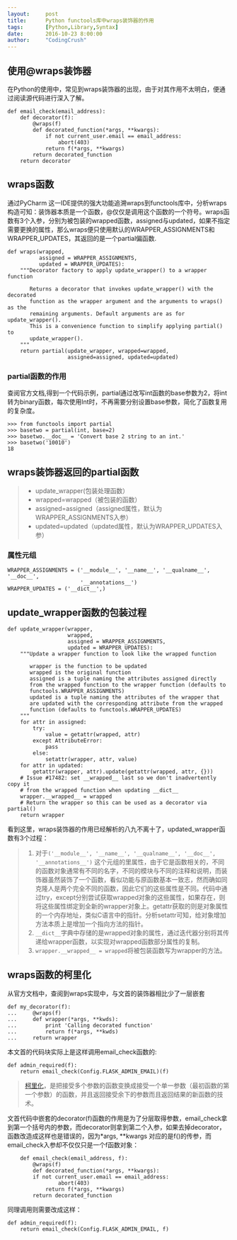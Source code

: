 ```yaml
---
layout:     post
title:      Python functools库中wraps装饰器的作用
tags:       [Python,Library,Syntax]
date:       2016-10-23 8:00:00
author:     "CodingCrush"
---
```


## 使用@wraps装饰器

在Python的使用中，常见到wraps装饰器的出现，由于对其作用不太明白，便通过阅读源代码进行深入了解。
  
    def email_check(email_address):
        def decorator(f):
            @wraps(f)
            def decorated_function(*args, **kwargs):
                if not current_user.email == email_address:
                    abort(403)
                return f(*args, **kwargs)
            return decorated_function
        return decorator


## wraps函数

通过PyCharm 这一IDE提供的强大功能追溯wraps到functools库中，分析wraps构造可知：装饰器本质是一个函数，@仅仅是调用这个函数的一个符号。wraps函数有3个入参，分别为被包装的wrapped函数，assigned与updated，如果不指定需要更换的属性，那么wraps便只使用默认的WRAPPER_ASSIGNMENTS和WRAPPER_UPDATES，其返回的是一个partial偏函数.

    def wraps(wrapped,
              assigned = WRAPPER_ASSIGNMENTS,
              updated = WRAPPER_UPDATES):
        """Decorator factory to apply update_wrapper() to a wrapper function
    
           Returns a decorator that invokes update_wrapper() with the decorated
           function as the wrapper argument and the arguments to wraps() as the
           remaining arguments. Default arguments are as for update_wrapper().
           This is a convenience function to simplify applying partial() to
           update_wrapper().
        """
        return partial(update_wrapper, wrapped=wrapped,
                       assigned=assigned, updated=updated)
                       
### partial函数的作用

查阅官方文档,得到一个代码示例，partial通过改写int函数的base参数为2，将int转为binary函数，每次使用Int时，不再需要分别设置base参数，简化了函数复用的复杂度。

    >>> from functools import partial
    >>> basetwo = partial(int, base=2)
    >>> basetwo.__doc__ = 'Convert base 2 string to an int.'
    >>> basetwo('10010')
    18
    
## wraps装饰器返回的partial函数
    
>* update_wrapper(包装处理函数）
>* wrapped=wrapped（被包装的函数）
>* assigned=assigned（assigned属性，默认为WRAPPER_ASSIGNMENTS入参）
>* updated=updated（updated属性，默认为WRAPPER_UPDATES入参）

### 属性元组

    WRAPPER_ASSIGNMENTS = ('__module__', '__name__', '__qualname__', '__doc__',
                           '__annotations__')
    WRAPPER_UPDATES = ('__dict__',)

    
## update_wrapper函数的包装过程

    def update_wrapper(wrapper,
                       wrapped,
                       assigned = WRAPPER_ASSIGNMENTS,
                       updated = WRAPPER_UPDATES):
        """Update a wrapper function to look like the wrapped function
    
           wrapper is the function to be updated
           wrapped is the original function
           assigned is a tuple naming the attributes assigned directly
           from the wrapped function to the wrapper function (defaults to
           functools.WRAPPER_ASSIGNMENTS)
           updated is a tuple naming the attributes of the wrapper that
           are updated with the corresponding attribute from the wrapped
           function (defaults to functools.WRAPPER_UPDATES)
        """
        for attr in assigned:
            try:
                value = getattr(wrapped, attr)
            except AttributeError:
                pass
            else:
                setattr(wrapper, attr, value)
        for attr in updated:
            getattr(wrapper, attr).update(getattr(wrapped, attr, {}))
        # Issue #17482: set __wrapped__ last so we don't inadvertently copy it
        # from the wrapped function when updating __dict__
        wrapper.__wrapped__ = wrapped
        # Return the wrapper so this can be used as a decorator via partial()
        return wrapper
    
看到这里，wraps装饰器的作用已经解析的八九不离十了，updated_wrapper函数有3个过程：
> 1. 对于`('__module__', '__name__', '__qualname__', '__doc__', '__annotations__')` 这个元组的里属性，由于它是函数相关的，不同的函数对象通常有不同的名字，不同的模块与不同的注释和说明，而装饰器虽然装饰了一个函数，看似功能与原函数基本一致志，然而确如同克隆人是两个完全不同的函数，因此它们的这些属性是不同。代码中通过try，except分别尝试获取wrapped对象的这些属性，如果存在，则将这些属性绑定到全新的wrapper对象上。getattr获取的则是对象属性的一个内存地址，类似C语言中的指针。分析setattr可知，给对象增加方法本质上是增加一个指向方法的指针。
> 2. `__dict__`字典中存储的是wrapped对象的属性，通过迭代器分别将其传递给wrapper函数，以实现对wrapped函数部分属性的复制。
> 3. `wrapper.__wrapped__ = wrapped`将被包装函数写为wrapper的方法。

## wraps函数的柯里化

从官方文档中，查阅到wraps实现中，与文首的装饰器相比少了一层嵌套

    def my_decorator(f):
    ...     @wraps(f)
    ...     def wrapper(*args, **kwds):
    ...         print 'Calling decorated function'
    ...         return f(*args, **kwds)
    ...     return wrapper
    
本文首的代码块实际上是这样调用email_check函数的:

    def admin_required(f):
        return email_check(Config.FLASK_ADMIN_EMAIL)(f)

>[柯里化][1]，是把接受多个参数的函数变换成接受一个单一参数（最初函数的第一个参数）的函数，并且返回接受余下的参数而且返回结果的新函数的技术。

文首代码中嵌套的decorator(f)函数的作用是为了分层取得参数，email_check拿到第一个括号内的参数，而decorator则拿到第二个入参，如果去掉decorator，函数改造成这样也是错误的，因为*args,  **kwargs 对应的是f()的传参，而email_check入参却不仅仅只是一个f函数对象：

        def email_check(email_address, f):
            @wraps(f)
            def decorated_function(*args, **kwargs):
            if not current_user.email == email_address:
                    abort(403)
                return f(*args, **kwargs)
            return decorated_function

同理调用则需要改成这样：

    def admin_required(f):
        return email_check(Config.FLASK_ADMIN_EMAIL, f)

  [1]: https://zh.wikipedia.org/wiki/%E6%9F%AF%E9%87%8C%E5%8C%96